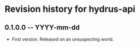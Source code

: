 # Revision history for hydrus-api

## 0.1.0.0 -- YYYY-mm-dd

* First version. Released on an unsuspecting world.
